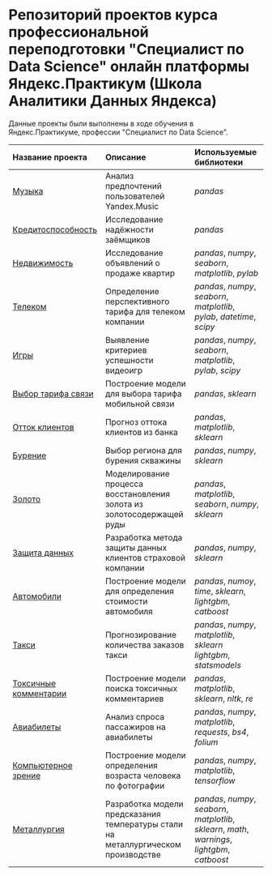 # Репозиторий проектов курса профессиональной переподготовки "Специалист по Data Science" онлайн платформы Яндекс.Практикум (Школа Аналитики Данных Яндекса)

Данные проекты были выполнены в ходе обучения в Яндекс.Практикуме, профессии "Специалист по Data Science".

| Название проекта | Описание | Используемые библиотеки | 
| :---------------------- | :---------------------- | :---------------------- |
| [Музыка](01_Yandex_Music_project) | Анализ предпочтений пользователей Yandex.Music | *pandas* |
|	[Кредитоспособность](02_Customer_Credibility_project) | Исследование надёжности заёмщиков | *pandas* |
|	[Недвижимость](03_Yandex_Real_Estate_project) | Исследование объявлений о продаже квартир | *pandas*, *numpy*, *seaborn*, *matplotlib*, *pylab* |
|	[Телеком](04_Mobile_Phone_Tariffs_project) | Определение перспективного тарифа для телеком компании | *pandas*, *numpy*, *seaborn*, *matplotlib*, *pylab*, *datetime*, *scipy* |
|	[Игры](05_Games_project) | Выявление критериев успешности видеоигр | *pandas*, *numpy*, *seaborn*, *matplotlib*, *pylab*, *scipy* |
|	[Выбор тарифа связи](06_Mobile_Phone_Tariffs_ML_project) | Построение модели для выбора тарифа мобильной связи | *pandas*, *sklearn* |
|	[Отток клиентов](07_Churn_ML_project) | Прогноз оттока клиентов из банка | *pandas*, *matplotlib*, *sklearn* |
|	[Бурение](08_Oil_ML_project) | Выбор региона для бурения скважины | *pandas*, *numpy*, *sklearn* |
|	[Золото](09_Gold_Recovery_project) | Моделирование процесса восстановления золота из золотосодержащей руды | *pandas*, *matplotlib*, *seaborn*, *numpy*, *sklearn* |
|	[Защита данных](10_Customer_Data_Protection_LinReg_project) | Разработка метода защиты данных клиентов страховой компании | *pandas*, *numpy*, *sklearn* |
|	[Автомобили](11_Car_Price_Prediction_project) | Построение модели для определения стоимости автомобиля | *pandas*, *numoy*, *time*, *sklearn*, *lightgbm*, *catboost* |
|	[Такси](12_Taxi_Orders_Prediction_project) | Прогнозирование количества заказов такси | *pandas*, *numpy*, *matplotlib*, *sklearn* *lightgbm*, *statsmodels* |
|	[Токсичные комментарии](13_Toxic_Comments_project) | Построение модели поиска токсичных комментариев | *pandas*, *matplotlib*, *sklearn*, *nltk*, *re* |
|	[Авиабилеты](14_Airline_Analytics_SQL_project) | Анализ спроса пассажиров на авиабилеты | *pandas*, *numpy*, *matplotlib*, *requests*, *bs4*, *folium* |
|	[Компьютерное зрение](15_Face_Recognition_CV_project) | Построение модели определения возраста человека по фотографии | *pandas*, *numpy*, *matplotlib*, *tensorflow* |
|	[Металлургия](16_Metallurgy_final_project) | Разработка модели предсказания температуры стали на металлургическом производстве | *pandas*, *numpy*, *seaborn*, *matplotlib*, *sklearn*, *math*, *warnings*, *lightgbm*, *catboost* |
